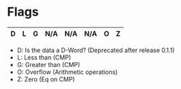 # Flags

| D | L | G | N/A | N/A | N/A | O | Z |
| :-: | :-: | :-: | :-: | :-: | :-: | :-: | :-: |

- D: Is the data a D-Word? (Deprecated after release 0.1.1)
- L: Less than (CMP)
- G: Greater than (CMP)
- O: Overflow (Arithmetic operations)
- Z: Zero (Eq on CMP)

<!-- These flags get set with the `CMP` instruction, excluding the overflow flag. Overflow gets set when a register overflows due to a overflow using the `ADD` or `SUB` instructions. -->